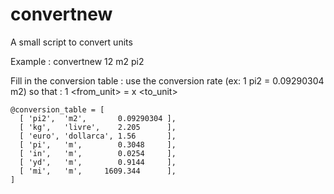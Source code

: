 # convertnew

A small script to convert units

Example : convertnew 12 m2 pi2

Fill in the conversion table : 
use the conversion rate (ex: 1 pi2 = 0.09290304 m2)
so that : 1 <from_unit> = x <to_unit>

```
@conversion_table = [
  [ 'pi2',  'm2',       0.09290304 ],
  [ 'kg',   'livre',    2.205      ],
  [ 'euro', 'dollarca', 1.56       ],
  [ 'pi',   'm',        0.3048     ],
  [ 'in',   'm',        0.0254     ],
  [ 'yd',   'm',        0.9144     ],
  [ 'mi',   'm',     1609.344      ],
]
```
